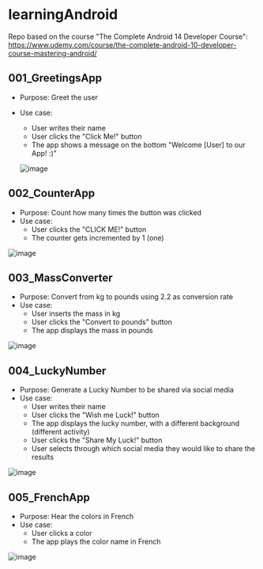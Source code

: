 # learningAndroid
Repo based on the course "The Complete Android 14 Developer Course": https://www.udemy.com/course/the-complete-android-10-developer-course-mastering-android/

## 001_GreetingsApp
* Purpose: Greet the user
* Use case:
    * User writes their name
    * User clicks the "Click Me!" button
    * The app shows a message on the bottom "Welcome [User] to our App! :)"


   ![image](https://github.com/gmandolesi/learningAndroid/assets/12930390/fddef707-fab7-4863-bb74-9c4e2a11e625)



## 002_CounterApp
* Purpose: Count how many times the button was clicked
* Use case:
    * User clicks the "CLICK ME!" button
    * The counter gets incremented by 1 (one)


![image](https://github.com/gmandolesi/learningAndroid/assets/12930390/b1a0956a-0384-47a1-97c8-0248ceb605fa)



## 003_MassConverter
* Purpose: Convert from kg to pounds using 2.2 as conversion rate
* Use case:
    * User inserts the mass in kg
    * User clicks the "Convert to pounds" button
    * The app displays the mass in pounds


![image](https://github.com/gmandolesi/learningAndroid/assets/12930390/ffe0f3e7-1c3a-4ac8-8130-3fde01b12355)



## 004_LuckyNumber
* Purpose: Generate a Lucky Number to be shared via social media
* Use case:
    * User writes their name
    * User clicks the "Wish me Luck!" button
    * The app displays the lucky number, with a different background (different activity)
    * User clicks the "Share My Luck!" button
    * User selects through which social media they would like to share the results


![image](https://github.com/gmandolesi/learningAndroid/assets/12930390/c20ee2a3-abd8-4516-97e9-f150d90008b4)



## 005_FrenchApp
* Purpose: Hear the colors in French
* Use case:
    * User clicks a color
    * The app plays the color name in French


![image](https://github.com/gmandolesi/learningAndroid/assets/12930390/221417a8-4ab0-4612-814f-3a33a0fc7d32)
